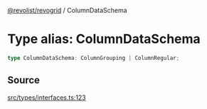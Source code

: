[@revolist/revogrid](README.md) / ColumnDataSchema

# Type alias: ColumnDataSchema

```ts
type ColumnDataSchema: ColumnGrouping | ColumnRegular;
```

## Source

[src/types/interfaces.ts:123](https://github.com/revolist/revogrid/blob/ace6403c43f42f0eb026a7e73c0ae179d3a4c66f/src/types/interfaces.ts#L123)
